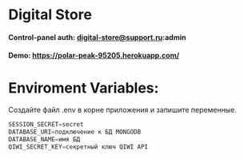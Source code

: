 # Digital Store
#### Control-panel auth: digital-store@support.ru:admin
#### Demo: https://polar-peak-95205.herokuapp.com/
# Enviroment Variables:
Создайте файл .env в корне приложения и запишите переменные.
```js
SESSION_SECRET=secret
DATABASE_URI=подключение к БД MONGODB
DATABASE_NAME=имя БД
QIWI_SECRET_KEY=секретный ключ QIWI API
```